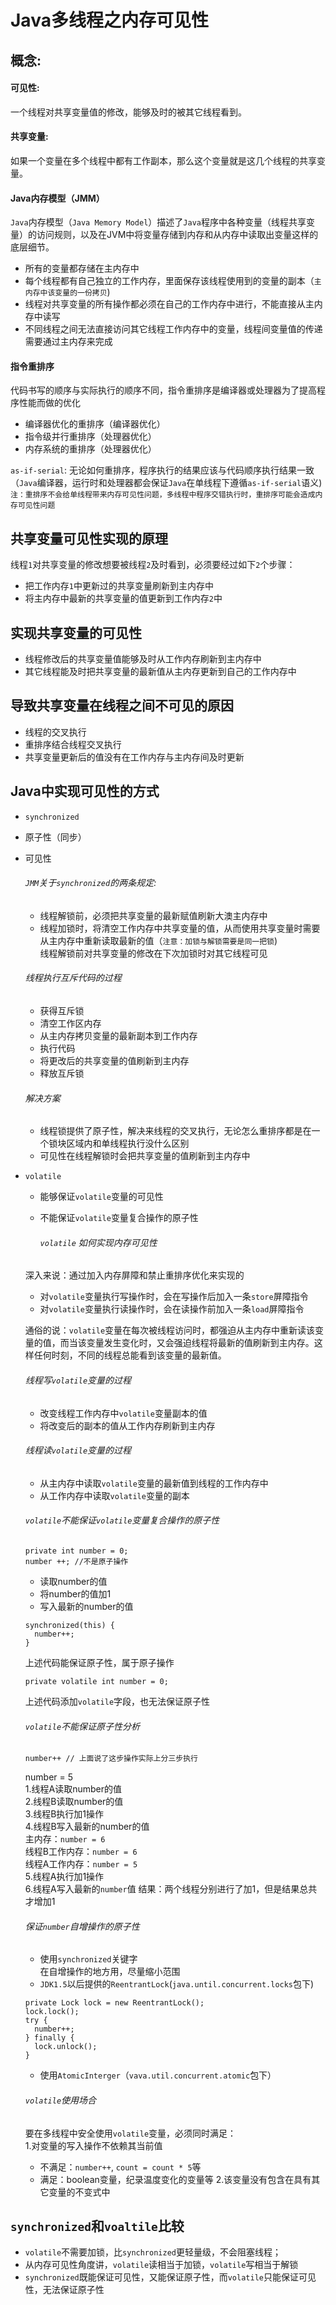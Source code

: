 # Java多线程之内存可见性
## 概念:
#### 可见性:
一个线程对共享变量值的修改，能够及时的被其它线程看到。  
#### 共享变量:
如果一个变量在多个线程中都有工作副本，那么这个变量就是这几个线程的共享变量。
#### Java内存模型（JMM）
`Java`内存模型（`Java Memory Model`）描述了`Java`程序中各种变量（线程共享变量）的访问规则，以及在JVM中将变量存储到内存和从内存中读取出变量这样的底层细节。
* 所有的变量都存储在主内存中  
* 每个线程都有自己独立的工作内存，里面保存该线程使用到的变量的副本（`主内存中该变量的一份拷贝`)  
* 线程对共享变量的所有操作都必须在自己的工作内存中进行，不能直接从主内存中读写  
* 不同线程之间无法直接访问其它线程工作内存中的变量，线程间变量值的传递需要通过主内存来完成

#### 指令重排序
代码书写的顺序与实际执行的顺序不同，指令重排序是编译器或处理器为了提高程序性能而做的优化
* 编译器优化的重排序（编译器优化）
* 指令级并行重排序（处理器优化）
* 内存系统的重排序（处理器优化）

`as-if-serial`: 无论如何重排序，程序执行的结果应该与代码顺序执行结果一致（`Java`编译器，运行时和处理器都会保证`Java`在单线程下遵循`as-if-serial`语义)  
`注：重排序不会给单线程带来内存可见性问题，多线程中程序交错执行时，重排序可能会造成内存可见性问题`

## 共享变量可见性实现的原理
线程`1`对共享变量的修改想要被线程`2`及时看到，必须要经过如下`2`个步骤：  
* 把工作内存`1`中更新过的共享变量刷新到主内存中
* 将主内存中最新的共享变量的值更新到工作内存`2`中  

## 实现共享变量的可见性
* 线程修改后的共享变量值能够及时从工作内存刷新到主内存中  
* 其它线程能及时把共享变量的最新值从主内存更新到自己的工作内存中

## 导致共享变量在线程之间不可见的原因
* 线程的交叉执行
* 重排序结合线程交叉执行
* 共享变量更新后的值没有在工作内存与主内存间及时更新

## Java中实现可见性的方式
* `synchronized`  
 * 原子性（同步）
 * 可见性  

   ###### `JMM`关于`synchronized`的两条规定:  
   * 线程解锁前，必须把共享变量的最新赋值刷新大澳主内存中
   * 线程加锁时，将清空工作内存中共享变量的值，从而使用共享变量时需要从主内存中重新读取最新的值（`注意：加锁与解锁需要是同一把锁`)  
线程解锁前对共享变量的修改在下次加锁时对其它线程可见  

   ###### 线程执行互斥代码的过程
   * 获得互斥锁
   * 清空工作区内存
   * 从主内存拷贝变量的最新副本到工作内存
   * 执行代码
   * 将更改后的共享变量的值刷新到主内存
   * 释放互斥锁   

   ###### 解决方案
   * 线程锁提供了原子性，解决来线程的交叉执行，无论怎么重排序都是在一个锁块区域内和单线程执行没什么区别
   * 可见性在线程解锁时会把共享变量的值刷新到主内存中
* `volatile`
  * 能够保证`volatile`变量的可见性
  * 不能保证`volatile`变量复合操作的原子性  

    ###### `volatile` 如何实现内存可见性  
   深入来说：通过加入内存屏障和禁止重排序优化来实现的
   * 对`volatile`变量执行写操作时，会在写操作后加入一条`store`屏障指令
   * 对`volatile`变量执行读操作时，会在读操作前加入一条`load`屏障指令  

   通俗的说：`volatile`变量在每次被线程访问时，都强迫从主内存中重新读该变量的值，而当该变量发生变化时，又会强迫线程将最新的值刷新到主内存。这样任何时刻，不同的线程总能看到该变量的最新值。
  ###### 线程写`volatile`变量的过程
   * 改变线程工作内存中`volatile`变量副本的值
   * 将改变后的副本的值从工作内存刷新到主内存

   ###### 线程读`volatile`变量的过程
   * 从主内存中读取`volatile`变量的最新值到线程的工作内存中
   * 从工作内存中读取`volatile`变量的副本

   ###### `volatile`不能保证`volatile`变量复合操作的原子性
   ```
   private int number = 0;
   number ++; //不是原子操作
   ```
   * 读取number的值
   * 将number的值加1
   * 写入最新的number的值

   ```
   synchronized(this) {
     number++;
   }
   ```
   上述代码能保证原子性，属于原子操作
   ```
   private volatile int number = 0;
   ```
   上述代码添加`volatile`字段，也无法保证原子性

   ###### `volatile`不能保证原子性分析
   ```
   number++ // 上面说了这步操作实际上分三步执行
   ```
   number = 5  
   1.线程A读取number的值  
   2.线程B读取number的值  
   3.线程B执行加1操作  
   4.线程B写入最新的number的值  
   主内存：`number = 6`  
   线程B工作内存：`number = 6`  
   线程A工作内存：`number = 5`  
   5.线程A执行加1操作  
   6.线程A写入最新的`number`值
   结果：两个线程分别进行了加1，但是结果总共才增加1

   ###### 保证`number`自增操作的原子性
   * 使用`synchronized`关键字  
   在自增操作的地方用，尽量缩小范围
   * `JDK1.5`以后提供的`ReentrantLock`(`java.until.concurrent.locks`包下)  
   ```
   private Lock lock = new ReentrantLock();
   lock.lock();
   try {
     number++;
   } finally {
     lock.unlock();
   }
   ```
   * 使用`AtomicInterger`（`vava.util.concurrent.atomic`包下）  

   ###### `volatile`使用场合
   要在多线程中安全使用`volatile`变量，必须同时满足：  
   1.对变量的写入操作不依赖其当前值
   * 不满足：`number++`, `count = count * 5`等
   * 满足：boolean变量，纪录温度变化的变量等
   2.该变量没有包含在具有其它变量的不变式中

## `synchronized`和`voaltile`比较
* `volatile`不需要加锁，比`synchronized`更轻量级，不会阻塞线程；
* 从内存可见性角度讲，`volatile`读相当于加锁，`volatile`写相当于解锁
* `synchronized`既能保证可见性，又能保证原子性，而`volatile`只能保证可见性，无法保证原子性
